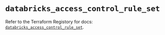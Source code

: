 # `databricks_access_control_rule_set`

Refer to the Terraform Registory for docs: [`databricks_access_control_rule_set`](https://registry.terraform.io/providers/databricks/databricks/1.29.0/docs/resources/access_control_rule_set).
